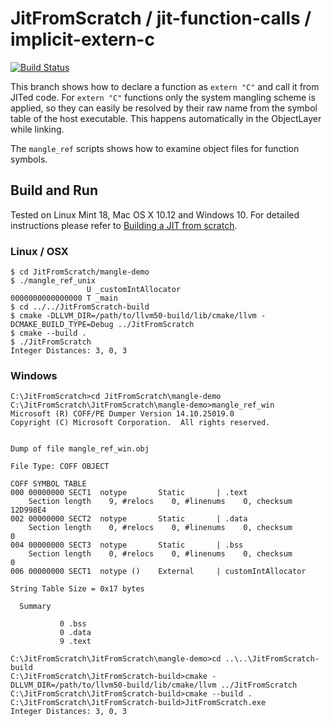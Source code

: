 # JitFromScratch / jit-function-calls / implicit-extern-c 

[![Build Status](https://travis-ci.org/weliveindetail/JitFromScratch.svg?branch=llvm50/jit-function-calls/implicit-extern-c)](https://travis-ci.org/weliveindetail/JitFromScratch)

This branch shows how to declare a function as `extern "C"` and call it from JITed code. For `extern "C"` functions only the system mangling scheme is applied, so they can easily be resolved by their raw name from the symbol table of the host executable. This happens automatically in the ObjectLayer while linking.

The `mangle_ref` scripts shows how to examine object files for function symbols.

## Build and Run

Tested on Linux Mint 18, Mac OS X 10.12 and Windows 10. For detailed instructions please refer to [Building a JIT from scratch](https://weliveindetail.github.io/blog/post/2017/07/18/building-a-jit-from-scratch.html).

### Linux / OSX
```
$ cd JitFromScratch/mangle-demo
$ ./mangle_ref_unix 
                 U _customIntAllocator
0000000000000000 T _main
$ cd ../../JitFromScratch-build
$ cmake -DLLVM_DIR=/path/to/llvm50-build/lib/cmake/llvm -DCMAKE_BUILD_TYPE=Debug ../JitFromScratch
$ cmake --build .
$ ./JitFromScratch
Integer Distances: 3, 0, 3
```

### Windows
```
C:\JitFromScratch>cd JitFromScratch\mangle-demo
C:\JitFromScratch\JitFromScratch\mangle-demo>mangle_ref_win
Microsoft (R) COFF/PE Dumper Version 14.10.25019.0
Copyright (C) Microsoft Corporation.  All rights reserved.


Dump of file mangle_ref_win.obj

File Type: COFF OBJECT

COFF SYMBOL TABLE
000 00000000 SECT1  notype       Static       | .text
    Section length    9, #relocs    0, #linenums    0, checksum 12D998E4
002 00000000 SECT2  notype       Static       | .data
    Section length    0, #relocs    0, #linenums    0, checksum        0
004 00000000 SECT3  notype       Static       | .bss
    Section length    0, #relocs    0, #linenums    0, checksum        0
006 00000000 SECT1  notype ()    External     | customIntAllocator

String Table Size = 0x17 bytes

  Summary

           0 .bss
           0 .data
           9 .text

C:\JitFromScratch\JitFromScratch\mangle-demo>cd ..\..\JitFromScratch-build
C:\JitFromScratch\JitFromScratch-build>cmake -DLLVM_DIR=/path/to/llvm50-build/lib/cmake/llvm ../JitFromScratch
C:\JitFromScratch\JitFromScratch-build>cmake --build .
C:\JitFromScratch\JitFromScratch-build>JitFromScratch.exe
Integer Distances: 3, 0, 3
```
